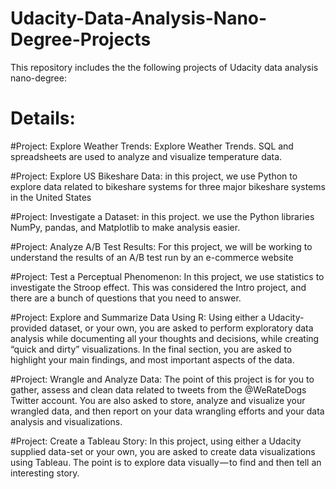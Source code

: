 # Udacity-Data-Analysis-Nano-Degree-Projects
This repository includes the the following projects of Udacity data analysis nano-degree:

# Details:

#Project: Explore Weather Trends:
Explore Weather Trends. SQL and spreadsheets are used to analyze and visualize temperature data.

#Project: Explore US Bikeshare Data:
in this project, we use Python to explore data related to bikeshare systems for three major bikeshare systems in the United States

#Project: Investigate a Dataset:
in this project. we use the Python libraries NumPy, pandas, and Matplotlib to make analysis easier.

#Project: Analyze A/B Test Results:
For this project, we will be working to understand the results of an A/B test run by an e-commerce website

#Project: Test a Perceptual Phenomenon:
In this project, we use statistics to investigate the Stroop effect. This was considered the Intro project, and there are a bunch of questions that you need to answer.

#Project: Explore and Summarize Data Using R:
Using either a Udacity-provided dataset, or your own, you are asked to perform exploratory data analysis while documenting all your thoughts and decisions, while creating “quick and dirty” visualizations. In the final section, you are asked to highlight your main findings, and most important aspects of the data.

#Project: Wrangle and Analyze Data:
The point of this project is for you to gather, assess and clean data related to tweets from the @WeRateDogs Twitter account. You are also asked to store, analyze and visualize your wrangled data, and then report on your data wrangling efforts and your data analysis and visualizations.

#Project: Create a Tableau Story:
In this project, using either a Udacity supplied data-set or your own, you are asked to create data visualizations using Tableau. The point is to explore data visually — to find and then tell an interesting story.
